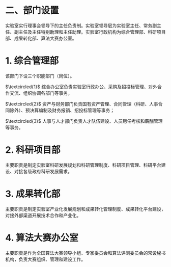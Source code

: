 # 二、部门设置  

实验室实行理事会领导下的主任负责制。实验室领导层为实验室主任、常务副主任、副主任及主任特别助理和主任助理。实验室行政机构为综合管理部、科研项目部、成果转化部、算法大赛办公室。  

# 1. 综合管理部  

该部门下设三个职能部门（岗位）。  

$\textcircled{1}$ 综合办公室负责实验室行政办公、采购及招投标管理、对外合作交流、组织协调各部门等事务。  

$\textcircled{2}$ 资产与财务部门负责国有资产管理、合同管理（科研、人事合同除外）、预决算编制及财务报销、招投标管理等事务；  

$\textcircled{3}$ 人事与人才部门负责人才队伍建设、人员聘任考核和薪酬管理等事务。  

# 2. 科研项目部  

主要职责是制定实验室科研发展规划和科研管理制度、科研项目管理、科研平台建设、对接各级政府科研发展需求。  

# 3. 成果转化部  

主要职责是制定实验室产业化发展规划和成果转化管理制度、成果转化平台建设，对接外部渠道开展技术合作和产业化。  

# 4. 算法大赛办公室  

主要职责是作为全国算法大赛领导小组、专家委员会和算法评测委员会的常设秘书机构，负责大赛组织、管理和建设工作。